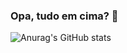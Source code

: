 ### Opa, tudo em cima? 👋

![Anurag's GitHub stats](https://github-readme-stats.vercel.app/api?username=while-kaique&show_icons=true&theme=tokyonight&hide_rank=true)

<!--
**while-kaique/while-kaique** is a ✨ _special_ ✨ repository because its `README.md` (this file) appears on your GitHub profile.

Here are some ideas to get you started:

- 🔭 I’m currently working on ...
- 🌱 I’m currently learning ...
- 👯 I’m looking to collaborate on ...
- 🤔 I’m looking for help with ...
- 💬 Ask me about ...
- 📫 How to reach me: ...
- 😄 Pronouns: ...
- ⚡ Fun fact: ...
-->
